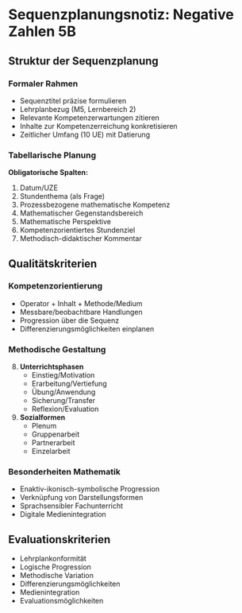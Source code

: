 # Sequenzplanungsnotiz: Negative Zahlen 5B

## Struktur der Sequenzplanung

### Formaler Rahmen

- Sequenztitel präzise formulieren
- Lehrplanbezug (M5, Lernbereich 2)
- Relevante Kompetenzerwartungen zitieren
- Inhalte zur Kompetenzerreichung konkretisieren
- Zeitlicher Umfang (10 UE) mit Datierung

### Tabellarische Planung

**Obligatorische Spalten:**

1. Datum/UZE
2. Stundenthema (als Frage)
3. Prozessbezogene mathematische Kompetenz
4. Mathematischer Gegenstandsbereich
5. Mathematische Perspektive
6. Kompetenzorientiertes Stundenziel
7. Methodisch-didaktischer Kommentar

## Qualitätskriterien

### Kompetenzorientierung

- Operator + Inhalt + Methode/Medium
- Messbare/beobachtbare Handlungen
- Progression über die Sequenz
- Differenzierungsmöglichkeiten einplanen

### Methodische Gestaltung

8. **Unterrichtsphasen**
    - Einstieg/Motivation
    - Erarbeitung/Vertiefung
    - Übung/Anwendung
    - Sicherung/Transfer
    - Reflexion/Evaluation
9. **Sozialformen**
    - Plenum
    - Gruppenarbeit
    - Partnerarbeit
    - Einzelarbeit

### Besonderheiten Mathematik

- Enaktiv-ikonisch-symbolische Progression
- Verknüpfung von Darstellungsformen
- Sprachsensibler Fachunterricht
- Digitale Medienintegration

## Evaluationskriterien

- Lehrplankonformität
- Logische Progression
- Methodische Variation
- Differenzierungsmöglichkeiten
- Medienintegration
- Evaluationsmöglichkeiten